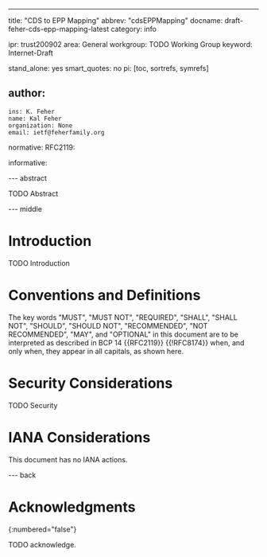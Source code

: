 ---
title: "CDS to EPP Mapping"
abbrev: "cdsEPPMapping"
docname: draft-feher-cds-epp-mapping-latest
category: info

ipr: trust200902
area: General
workgroup: TODO Working Group
keyword: Internet-Draft

stand_alone: yes
smart_quotes: no
pi: [toc, sortrefs, symrefs]

author:
 -
    ins: K. Feher
    name: Kal Feher
    organization: None
    email: ietf@feherfamily.org

normative:
  RFC2119:

informative:



--- abstract

TODO Abstract

--- middle

# Introduction

TODO Introduction


# Conventions and Definitions

The key words "MUST", "MUST NOT", "REQUIRED", "SHALL", "SHALL NOT", "SHOULD",
"SHOULD NOT", "RECOMMENDED", "NOT RECOMMENDED", "MAY", and "OPTIONAL" in this
document are to be interpreted as described in BCP 14 {{RFC2119}} {{!RFC8174}}
when, and only when, they appear in all capitals, as shown here.


# Security Considerations

TODO Security


# IANA Considerations

This document has no IANA actions.



--- back

# Acknowledgments
{:numbered="false"}

TODO acknowledge.